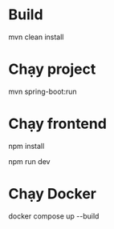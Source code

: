 # Build

mvn clean install

# Chạy project

mvn spring-boot:run

# Chạy frontend

npm install

npm run dev

# Chạy Docker

docker compose up --build




